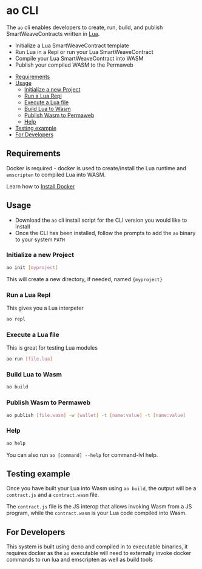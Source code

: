 # ao CLI

The `ao` cli enables developers to create, run, build, and publish
SmartWeaveContracts written in [Lua](https://www.lua.org/).

- Initialize a Lua SmartWeaveContract template
- Run Lua in a Repl or run your Lua SmartWeaveContract
- Compile your Lua SmartWeaveContract into WASM
- Publish your compiled WASM to the Permaweb

<!-- toc -->

- [Requirements](#requirements)
- [Usage](#usage)
  - [Initialize a new Project](#initialize-a-new-project)
  - [Run a Lua Repl](#run-a-lua-repl)
  - [Execute a Lua file](#execute-a-lua-file)
  - [Build Lua to Wasm](#build-lua-to-wasm)
  - [Publish Wasm to Permaweb](#publish-wasm-to-permaweb)
  - [Help](#help)
- [Testing example](#testing-example)
- [For Developers](#for-developers)

<!-- tocstop -->

## Requirements

Docker is required - docker is used to create/install the Lua runtime and
`emscripten` to compiled Lua into WASM.

Learn how to [Install Docker](https://www.docker.com/get-started/)

## Usage

- Download the `ao` cli install script for the CLI version you would like to
  install
- Once the CLI has been installed, follow the prompts to add the `ao` binary to
  your system `PATH`

### Initialize a new Project

```sh
ao init [myproject]
```

This will create a new directory, if needed, named `{myproject}`

### Run a Lua Repl

This gives you a Lua interpeter

```sh
ao repl
```

### Execute a Lua file

This is great for testing Lua modules

```sh
ao run [file.lua]
```

### Build Lua to Wasm

```sh
ao build
```

### Publish Wasm to Permaweb

```sh
ao publish [file.wasm] -w [wallet] -t [name:value] -t [name:value]
```

### Help

```sh
ao help
```

You can also run `ao [command] --help` for command-lvl help.

## Testing example

Once you have built your Lua into Wasm using `ao build`, the output will be a
`contract.js` and a `contract.wasm` file.

The `contract.js` file is the JS interop that allows invoking Wasm from a JS
program, while the `contract.wasm` is your Lua code compiled into Wasm.

## For Developers

This system is built using deno and compiled in to executable binaries, it
requires docker as the `ao` executable will need to externally invoke docker
commands to run lua and emscripten as well as build tools
